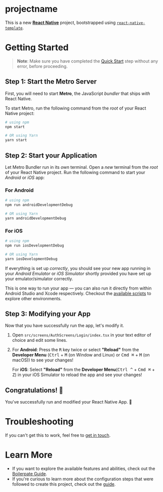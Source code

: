 # projectname

This is a new [**React Native**](https://reactnative.dev) project, bootstrapped using [`react-native-template`](https://www.npmjs.com/package/@ajaysidhu/react-native-template).

# Getting Started

>**Note**: Make sure you have completed the [Quick Start](https://github.com/ajaykumar97/react-native-template?tab=readme-ov-file#quick-start) step without any error, before proceeding.

## Step 1: Start the Metro Server

First, you will need to start **Metro**, the JavaScript _bundler_ that ships _with_ React Native.

To start Metro, run the following command from the _root_ of your React Native project:

```bash
# using npm
npm start

# OR using Yarn
yarn start
```

## Step 2: Start your Application

Let Metro Bundler run in its _own_ terminal. Open a _new_ terminal from the _root_ of your React Native project. Run the following command to start your _Android_ or _iOS_ app:

### For Android

```bash
# using npm
npm run androidDevelopmentDebug

# OR using Yarn
yarn androidDevelopmentDebug
```

### For iOS

```bash
# using npm
npm run iosDevelopmentDebug

# OR using Yarn
yarn iosDevelopmentDebug
```

If everything is set up _correctly_, you should see your new app running in your _Android Emulator_ or _iOS Simulator_ shortly provided you have set up your emulator/simulator correctly.

This is one way to run your app — you can also run it directly from within Android Studio and Xcode respectively. Checkout the [available scripts](https://github.com/ajaykumar97/react-native-template/blob/master/template/package.json#L5) to explore other environments.

## Step 3: Modifying your App

Now that you have successfully run the app, let's modify it.

1. Open `src/screens/AuthScreens/Login/index.tsx` in your text editor of choice and edit some lines.
2. For **Android**: Press the <kbd>R</kbd> key twice or select **"Reload"** from the **Developer Menu** (<kbd>Ctrl</kbd> + <kbd>M</kbd> (on Window and Linux) or <kbd>Cmd ⌘</kbd> + <kbd>M</kbd> (on macOS)) to see your changes!

   For **iOS**: Select **"Reload"** from the **Developer Menu**(<kbd>Ctrl ^</kbd> + <kbd>Cmd ⌘</kbd> + <kbd>Z</kbd>) in your iOS Simulator to reload the app and see your changes!

## Congratulations! :tada:

You've successfully run and modified your React Native App. :partying_face:

# Troubleshooting

If you can't get this to work, feel free to [get in touch](https://diligentic.com/get-in-touch).

# Learn More

- If you want to explore the available features and abilities, check out the [Boilerpate Guide](https://ajaykumar97.github.io/react-native-template/).
- If you're curious to learn more about the configuration steps that were followed to create this project, check out the [guide](https://ajaysidhu17.medium.com/configure-production-and-staging-environments-in-react-native-6c0d0faad034).

